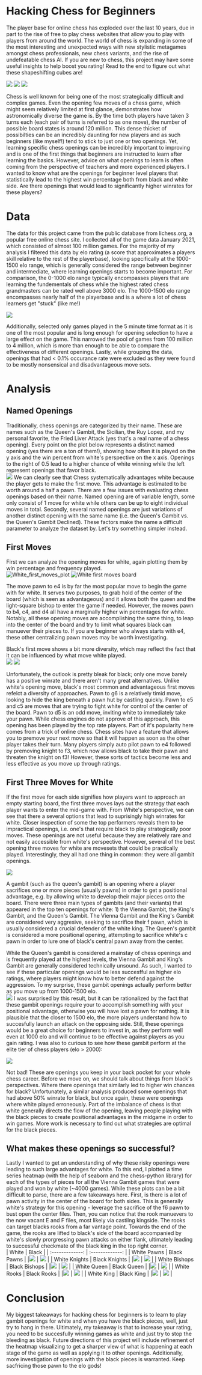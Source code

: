 # Hacking Chess for Beginners
The player base for online chess has exploded over the last 10 years, due in part to the rise of free to play chess websites that allow you to play with players from around the world.  The world of chess is expanding in some of the most interesting and unexpected ways with new stylistic metagames amongst chess professionals, new chess variants, and the rise of undefeatable chess AI.  If you are new to chess, this project may have some useful insights to help boost you rating!  Read to the end to figure out what these shapeshifting cubes are!

![](gifs/white_pawn.gif) ![](gifs/black_queen.gif) ![](gifs/white_bishop.gif)


Chess is well known for being one of the most strategically difficult and complex games.  Even the opening few moves of a chess game, which might seem relatively limited at first glance, demonstrates how astronomically diverse the game is.  By the time both players have taken 3 turns each (each pair of turns is referred to as one move), the number of possible board states is around 120 million.  This dense thicket of possibilties can be an incredibly daunting for new players and as such beginners (like myself!) tend to stick to just one or two openings.  Yet, learning specific chess openings can be incredibly important to improving and is one of the first things that beginners are instructed to learn after learning the basics.  However, advice on what openings to learn is often coming from the perspective of teachers and more experienced players.  I wanted to know what are the openings for beginner level players that statistically lead to the highest win percentage both from black and white side.  Are there openings that would lead to significantly higher winrates for these players?

# Data
The data for this project came from the public database from lichess.org, a popular free online chess site.  I collected all of the game data January 2021, which consisted of almost 100 million games.  For the majority of my analysis I filtered this data by elo rating (a score that approximates a players skill relative to the rest of the playerbase), looking specifically at the 1000-1500 elo range, which is generally considered the range between beginner and intermediate, where learning openings starts to become important.  For comparison, the 0-1000 elo range typically encompasses players that are learning the fundementals of chess while the highest rated chess grandmasters can be rated well above 3000 elo.  The 1000-1500 elo range encompasses nearly half of the playerbase and is a where a lot of chess learners get "stuck" (like me!)

![](images/player_elo_plot.png)


Additionally, selected only games played in the 5 minute time format as it is one of the most popular and is long enough for opening selection to have a large effect on the game.  This narrowed the pool of games from 100 million to 4 million, which is more than enough to be able to compare the effectiveness of different openings.  Lastly, while grouping the data, openings that had < 0.1% occurance rate were excluded as they were found to be mostly nonsensical and disadvantageous move sets.

# Analysis

## Named Openings
Traditionally, chess openings are categorized by their name.  These are names such as the Queen's Gambit, the Sicilian, the Ruy Lopez, and my personal favorite, the Fried Liver Attack (yes that's a real name of a chess opening).  Every point on the plot below represents a distinct named opening (yes there are a ton of them!), showing how often it is played on the y axis and the win percent from white's perspective on the x axis.  Openings to the right of 0.5 lead to a higher chance of white winning while the left represent openings that favor black.    
![](images/named_openings.png)
We can clearly see that Chess systematically advantages white because the player gets to make the first move.  This advantage is estimated to be worth around a half a pawn.  There are a few issues with evaluating chess openings based on their name. Named opening are of variable length, some only consist of 1 move for white while others can be up to eight individual moves in total.  Secondly, several named openings are just variations of another distinct opening with the same name (i.e. the Queen's Gambit vs. the Queen's Gambit Declined).  These factors make the name a difficult parameter to analyze the dataset by.  Let's try something simpler instead.

## First Moves
First we can analyze the opening moves for white, again plotting them by win percentage and frequency played.  
![White_first_moves_plot](images/white_first_moves_plot.png)  ![White first moves board](images/white_first_moves_board_med.png)

The move pawn to e4 is by far the most popular move to begin the game with for white.  It serves two purposes, to grab hold of the center of the board (which is seen as advantageous) and it allows both the queen and the light-square bishop to enter the game if needed.  However, the moves pawn to b4, c4, and d4 all have a marginally higher win percentages for white.  Notably, all these opening moves are accomplishing the same thing, to leap into the center of the board and try to limit what squares black can manuever their pieces to.  If you are beginner who always starts with e4, these other centralizing pawn moves may be worth investigating.   

Black's first move shows a bit more diversity, which may reflect the fact that it can be influenced by what move white played.  
![](images/black_first_moves_plot.png) ![](images/black_first_moves_board.png) 

Unfortunately, the outlook is pretty bleak for black; only one move barely has a positive winrate and there aren't many great alternatives.  Unlike white's opening move, black's most common and advantageous first moves refelct a diversity of approaches.  Pawn to g6 is a relatively timid move, looking to hide the king beneath a pawn hut by castling quickly.  Pawn to e5 and c5 are moves that are trying to fight white for control of the center of the board.  Pawn to d5 is an odd move, inviting white to immediately take your pawn.  While chess engines do not approve of this approach, this opening has been played by the top rate players.  Part of it's popularity here comes from a trick of online chess.  Chess sites have a feature that allows you to premove your next move so that it will happen as soon as the other player takes their turn. Many players simply auto pilot pawn to e4 followed by premoving knight to f3, which now allows black to take their pawn and threaten the knight on f3!  However, these sorts of tactics become less and less effective as you move up through ratings. 

## First Three Moves for White
If the first move for each side signifies how players want to approach an empty starting board, the first three moves lays out the strategy that each player wants to enter the mid-game with.  From White's perspective, we can see that there a several options that lead to suprisingly high winrates for white.  Closer inspection of some the top performers reveals them to be impractical openings, i.e. one's that require black to play strategically poor moves.  These openings are not useful because they are relatively rare and not easily accessible from white's perspective.  However, several of the best opening three moves for white are movesets that could be practically played.  Interestingly, they all had one thing in common: they were all gambit openings.  

![](images/first_three_moves_white.png)

A gambit (such as the queen's gambit) is an opening where a player sacrifices one or more pieces (usually pawns) in order to get a positional advantage, e.g. by allowing white to develop their major pieces onto the board.  There were three main types of gambits (and their variants) that appeared in the top ten openings for white: 1) the Vienna Gambit, the King's Gambit, and the Queen's Gambit.  The Vienna Gambit and the King's Gambit are considered very aggresive, seeking to sacrifice their f pawn, which is usually considered a crucial defender of the white king. The Queen's gambit is considered a more positional opening, attempting to sacrifice white's c pawn in order to lure one of black's central pawn away from the center.    

While the Queen's gambit is considered a mainstay of chess openings and is frequently played at the highest levels, the Vienna Gambit and King's Gambit are generally considered technically unsound.  As such, I wanted to see if these particular openings would be less succesfful as higher elo ratings, where players might know how to better defend against the aggression.  To my surprise, these gambit openings actually perform better as you move up from 1000-1500 elo.  
![](images/white_gambit_openings_across_elo.png)
I was surprised by this result, but it can be rationalized by the fact that these gambit openings require your to accomplish something with your positional advantage, otherwise you will have lost a pawn for nothing.  It is plausible that the closer to 1500 elo, the more players understand how to succesfully launch an attack on the opposing side.  Still, these openings would be a great choice for beginners to invest in, as they perform well even at 1000 elo and will continue to be effective against players as you gain rating.  I was also to curious to see how these gambit perform at the elite tier of chess players (elo > 2000):

![](images/white_gambit_openings_2000elo_plus.png)

Not bad!  These are openings you keep in your back pocket for your whole chess career.  Before we move on, we should talk about things from black's perspectives.  Where there openings that similarly led to higher win chances for black?  Unfortunately, a similar analysis produced some openings that had above 50% winrate for black, but once again, these were openings where white played erroneously.  Part of the imbalance of chess is that white generally directs the flow of the opening, leaving people playing with the black pieces to create positional advantages in the midgame in order to win games.  More work is necessary to find out what strategies are optimal for the black pieces.  

## What makes these openings so successful?
Lastly I wanted to get an understanding of why these risky openings were leading to such large advantages for white.  To this end, I plotted a time series heatmap (with the help of seaborn and the chess-python library) for each of the types of pieces for all the Vienna Gambit games that were played and won by white (~4000 games).  While these plots can be a bit difficult to parse, there are a few takeaways here.  First, is there is a lot of pawn activity in the center of the board for both sides.  This is generally white's strategy for this opening - leverage the sacrifice of the f6 pawn to bust open the center files.  Then, you can notice that the rook manuevers to the now vacant E and F files, most likely via castilng kingside.  The rooks can target blacks rooks from a far vantage point.  Towards the end of the game, the rooks are lifted to black's side of the board accompanied by white's slowly prorgressing pawn attacks on either flank, ultimately leading to successful checkmate of the black king in the top right corner.  
| White  | Black |
| :-------------: | :-------------: |
|          White Pawns     |       Black Pawns        |
|![](gifs/white_pawn.gif) | ![](gifs/black_pawn.gif) |
|          White Knights     |       Black Knights        |
|![](gifs/white_knight.gif) | ![](gifs/black_knight.gif) |
|          White Bishops     |       Black Bishops       |
|![](gifs/white_bishop.gif) | ![](gifs/black_bishop.gif) |
|          White Queen    |       Black Queen       |
|![](gifs/white_queen.gif) | ![](gifs/black_queen.gif) |
|          White Rooks     |       Black Rooks       |
|![](gifs/white_rook.gif) | ![](gifs/black_rook.gif) |
|         White King    |      Black King       |
|![](gifs/white_king.gif) | ![](gifs/black_king.gif) |


# Conclusion
My biggest takeaways for hacking chess for beginners is to learn to play gambit openings for white and when you have the black pieces, well, just try to hang in there.  Ultimately, my takeaway is that to increase your rating, you need to be succesfully winning games as white and just try to stop the bleeding as black.  Future directions of this project will include refinement of the heatmap visualizing to get a sharper view of what is happening at each stage of the game as well as applying it to other openings.  Additionally, more investigation of openings with the black pieces is warranted.  Keep sacfricing those pawn to the elo gods!    


